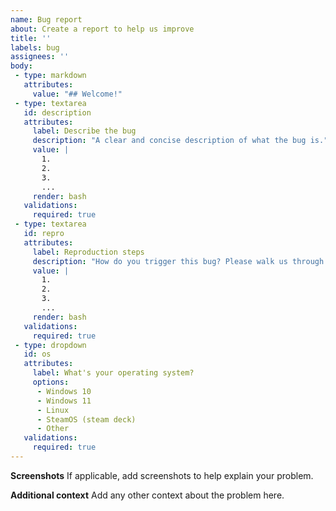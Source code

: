 ```yaml
---
name: Bug report
about: Create a report to help us improve
title: ''
labels: bug
assignees: ''
body:
 - type: markdown
   attributes:
     value: "## Welcome!"
 - type: textarea
   id: description
   attributes:
     label: Describe the bug
     description: "A clear and concise description of what the bug is."
     value: |
       1.
       2.
       3.
       ...
     render: bash
   validations:
     required: true
 - type: textarea
   id: repro
   attributes:
     label: Reproduction steps
     description: "How do you trigger this bug? Please walk us through it step by step."
     value: |
       1.
       2.
       3.
       ...
     render: bash
   validations:
     required: true
 - type: dropdown
   id: os
   attributes:
     label: What's your operating system?
     options:
      - Windows 10
      - Windows 11
      - Linux
      - SteamOS (steam deck)
      - Other
   validations:
     required: true
---
```


**Screenshots**
If applicable, add screenshots to help explain your problem.

**Additional context**
Add any other context about the problem here.
